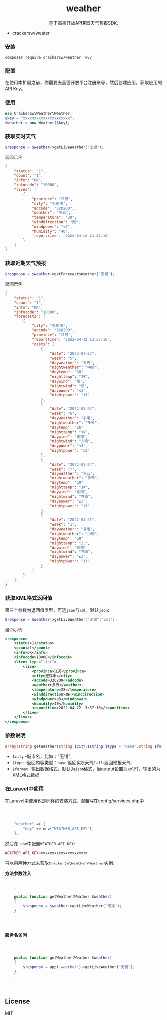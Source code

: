 <h1 align="center"> weather </h1>

<p align="center"> 基于高德开放API获取天气预报SDK.</p>

* crackersw/weater

### 安装
```shell
composer require crackersw/weather -vvv
```

### 配置
在使用本扩展之前，你需要去高德开放平台注册账号，然后创建应用，获取应用的API Key。

### 使用
```php
use CrackerSw\Weather\Weather;
$key = "xxxxxxxxxxxxxxxxxxxxx";
$weather = new Weather($key);
```
### 获取实时天气

```php
$response = $weather->getLiveWeather("无锡");
```
返回示例

```json
{
    "status": "1",
    "count": "1",
    "info": "OK",
    "infocode": "10000",
    "lives": [
        {
            "province": "江苏",
            "city": "无锡市",
            "adcode": "320200",
            "weather": "多云",
            "temperature": "28",
            "winddirection": "西",
            "windpower": "≤3",
            "humidity": "40",
            "reporttime": "2022-04-22 13:37:16"
        }
    ]
}
```
### 获取近期天气预报
```php
$response = $weather->getForecastsWeather("无锡");
```

返回示例

```json
{
    "status": "1",
    "count": "1",
    "info": "OK",
    "infocode": "10000",
    "forecasts": [
        {
            "city": "无锡市",
            "adcode": "320200",
            "province": "江苏",
            "reporttime": "2022-04-22 13:37:16",
            "casts": [
                {
                    "date": "2022-04-22",
                    "week": "5",
                    "dayweather": "多云",
                    "nightweather": "中雨",
                    "daytemp": "30",
                    "nighttemp": "19",
                    "daywind": "南",
                    "nightwind": "南",
                    "daypower": "≤3",
                    "nightpower": "≤3"
                },
                {
                    "date": "2022-04-23",
                    "week": "6",
                    "dayweather": "小雨",
                    "nightweather": "多云",
                    "daytemp": "26",
                    "nighttemp": "16",
                    "daywind": "东南",
                    "nightwind": "东南",
                    "daypower": "≤3",
                    "nightpower": "≤3"
                },
                {
                    "date": "2022-04-24",
                    "week": "7",
                    "dayweather": "多云",
                    "nightweather": "多云",
                    "daytemp": "29",
                    "nighttemp": "18",
                    "daywind": "东南",
                    "nightwind": "东南",
                    "daypower": "≤3",
                    "nightpower": "≤3"
                },
                {
                    "date": "2022-04-25",
                    "week": "1",
                    "dayweather": "暴雨",
                    "nightweather": "小雨",
                    "daytemp": "28",
                    "nighttemp": "21",
                    "daywind": "东南",
                    "nightwind": "东南",
                    "daypower": "≤3",
                    "nightpower": "≤3"
                }
            ]
        }
    ]
}
```
### 获取XML格式返回值
第三个参数为返回值类型，可选`json`与`xml`，默认`json`:
```php
$response = $weather->getLiveWeather("无锡","xml");
```
返回示例

```xml
<response>
    <status>1</status>
    <count>1</count>
    <info>OK</info>
    <infocode>10000</infocode>
    <lives type="list">
        <live>
            <province>江苏</province>
            <city>无锡市</city>
            <adcode>320200</adcode>
            <weather>多云</weather>
            <temperature>28</temperature>
            <winddirection>西</winddirection>
            <windpower>≤3</windpower>
            <humidity>40</humidity>
            <reporttime>2022-04-22 13:37:16</reporttime>
        </live>
    </lives>
</response>
```
### 参数说明
```php
array|string getWeather(string $city,$string $type = "base",string $format = "json")
```
* `$city` -城市名，比如："无锡";
* `$type` -返回内容类型：`base`:返回实况天气/ `all`:返回预报天气;
* `$format` -输出数据格式，默认为`json`格式，当output设置为`xml`时，输出的为XML格式数据;

### 在Laravel中使用 
在Laravel中使用也是同样的安装方式，配置写在config/services.php中
```php
    .
    .
    .
    "weather" => [
        "key" => env("WEATHER_API_KEY"),
    ],
```
然后在`.env`中配置`WEATHER_API_KEY`:
```php
WEATHER_API_KEY=xxxxxxxxxxxxxxxxxxxxx
```
可以用两种方式来获取`CrackerSw\Weather\Weather`实例:

**方法参数注入**

```php
    .
    .
    .
    public function getWeather(Weather $weather) 
    {
        $response = $weather->getLiveWeather('无锡');
    }
    .
    .
    .
```

**服务名访问**

```php
    .
    .
    .
    public function getWeather(Weather $weather) 
    {
        $response = app('weather')->getLiveWeather('无锡');
    }
    .
    .
    .
```

## License

MIT